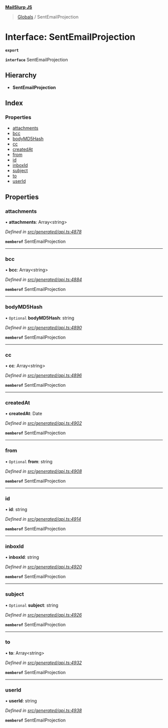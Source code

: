 **[MailSlurp JS](../README.md)**

> [Globals](../README.md) / SentEmailProjection

# Interface: SentEmailProjection

**`export`** 

**`interface`** SentEmailProjection

## Hierarchy

* **SentEmailProjection**

## Index

### Properties

* [attachments](sentemailprojection.md#attachments)
* [bcc](sentemailprojection.md#bcc)
* [bodyMD5Hash](sentemailprojection.md#bodymd5hash)
* [cc](sentemailprojection.md#cc)
* [createdAt](sentemailprojection.md#createdat)
* [from](sentemailprojection.md#from)
* [id](sentemailprojection.md#id)
* [inboxId](sentemailprojection.md#inboxid)
* [subject](sentemailprojection.md#subject)
* [to](sentemailprojection.md#to)
* [userId](sentemailprojection.md#userid)

## Properties

### attachments

•  **attachments**: Array\<string>

*Defined in [src/generated/api.ts:4878](https://github.com/mailslurp/mailslurp-client/blob/730b817/src/generated/api.ts#L4878)*

**`memberof`** SentEmailProjection

___

### bcc

•  **bcc**: Array\<string>

*Defined in [src/generated/api.ts:4884](https://github.com/mailslurp/mailslurp-client/blob/730b817/src/generated/api.ts#L4884)*

**`memberof`** SentEmailProjection

___

### bodyMD5Hash

• `Optional` **bodyMD5Hash**: string

*Defined in [src/generated/api.ts:4890](https://github.com/mailslurp/mailslurp-client/blob/730b817/src/generated/api.ts#L4890)*

**`memberof`** SentEmailProjection

___

### cc

•  **cc**: Array\<string>

*Defined in [src/generated/api.ts:4896](https://github.com/mailslurp/mailslurp-client/blob/730b817/src/generated/api.ts#L4896)*

**`memberof`** SentEmailProjection

___

### createdAt

•  **createdAt**: Date

*Defined in [src/generated/api.ts:4902](https://github.com/mailslurp/mailslurp-client/blob/730b817/src/generated/api.ts#L4902)*

**`memberof`** SentEmailProjection

___

### from

• `Optional` **from**: string

*Defined in [src/generated/api.ts:4908](https://github.com/mailslurp/mailslurp-client/blob/730b817/src/generated/api.ts#L4908)*

**`memberof`** SentEmailProjection

___

### id

•  **id**: string

*Defined in [src/generated/api.ts:4914](https://github.com/mailslurp/mailslurp-client/blob/730b817/src/generated/api.ts#L4914)*

**`memberof`** SentEmailProjection

___

### inboxId

•  **inboxId**: string

*Defined in [src/generated/api.ts:4920](https://github.com/mailslurp/mailslurp-client/blob/730b817/src/generated/api.ts#L4920)*

**`memberof`** SentEmailProjection

___

### subject

• `Optional` **subject**: string

*Defined in [src/generated/api.ts:4926](https://github.com/mailslurp/mailslurp-client/blob/730b817/src/generated/api.ts#L4926)*

**`memberof`** SentEmailProjection

___

### to

•  **to**: Array\<string>

*Defined in [src/generated/api.ts:4932](https://github.com/mailslurp/mailslurp-client/blob/730b817/src/generated/api.ts#L4932)*

**`memberof`** SentEmailProjection

___

### userId

•  **userId**: string

*Defined in [src/generated/api.ts:4938](https://github.com/mailslurp/mailslurp-client/blob/730b817/src/generated/api.ts#L4938)*

**`memberof`** SentEmailProjection
